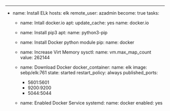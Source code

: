 ---
- name: Install ELk
  hosts: elk
  remote_user: azadmin
  become: true
  tasks:

    - name: Intall docker.io
      apt:
        update_cache: yes
        name: docker.io


    - name: Install pip3
      apt:
        name: python3-pip


    - name: Install Docker python module
      pip:
        name: docker


    - name: Increase Virt Memory
      sysctl:
        name: vm.max_map_count
        value: 262144

    - name: Download Docker
      docker_container:
        name: elk
        image: sebp/elk:761
        state: started
        restart_policy: always
        published_ports:
         - 5601:5601
         - 9200:9200
         - 5044:5044

    - name: Enabled Docker Service
      systemd:
        name: docker
        enabled: yes